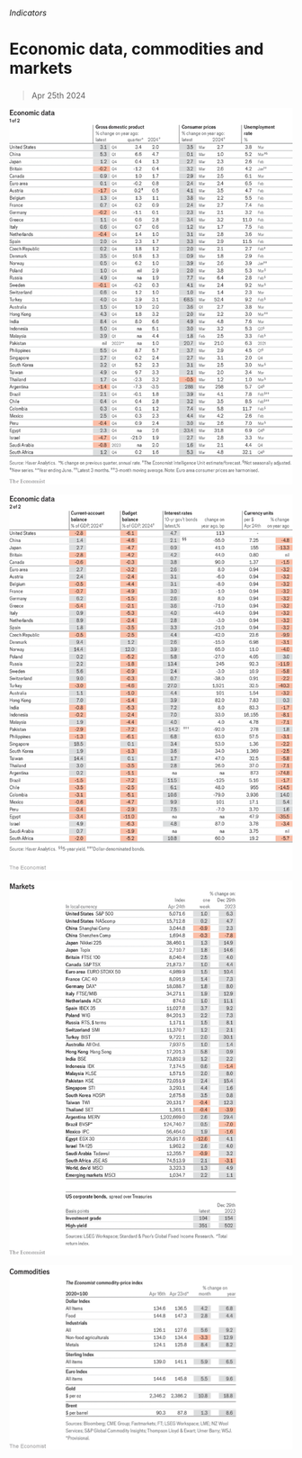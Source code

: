 ###### Indicators

# Economic data, commodities and markets 

#####  

> Apr 25th 2024 

![image](images/20240427_INT101.png) 


![image](images/20240427_INT102.png) 


![image](images/20240427_INT201.png) 


![image](images/20240427_INT401.png) 


